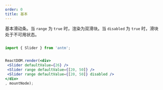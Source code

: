 ```yaml
---
order: 0
title: 基本
---
```


基本滑动条。当 `range` 为 `true` 时，渲染为双滑块。当 `disabled` 为 `true` 时，滑块处于不可用状态。


```jsx

import { Slider } from 'antm';


ReactDOM.render(<div>
 <Slider defaultValue={26} />
 <Slider range defaultValue={[20, 50]} />
 <Slider range defaultValue={[20, 50]} disabled />
</div>
, mountNode);
```

<style>
.code-box-demo .am-slider {
  margin-bottom: 80px;
}
.code-box-demo .am-slider:last-child {
  margin-bottom: 20px;
}
</style>

